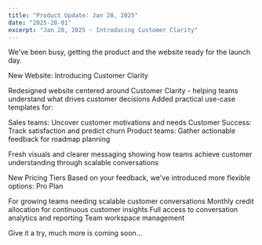 ```yaml
---
title: "Product Update: Jan 28, 2025"
date: "2025-28-01"
excerpt: "Jan 28, 2025 - Introducing Customer Clarity"
---
```

We've been busy, getting the product and the website ready for the launch day. 

New Website: Introducing Customer Clarity 

Redesigned website centered around Customer Clarity - helping teams understand what drives customer decisions
Added practical use-case templates for:

Sales teams: Uncover customer motivations and needs
Customer Success: Track satisfaction and predict churn
Product teams: Gather actionable feedback for roadmap planning


Fresh visuals and clearer messaging showing how teams achieve customer understanding through scalable conversations

New Pricing Tiers
Based on your feedback, we've introduced more flexible options:
Pro Plan

For growing teams needing scalable customer conversations
Monthly credit allocation for continuous customer insights
Full access to conversation analytics and reporting
Team workspace management

Give it a try, much more is coming soon...
